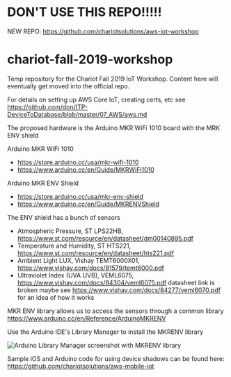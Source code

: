 # DON'T USE THIS REPO!!!!!

NEW REPO: https://github.com/chariotsolutions/aws-iot-workshop

# chariot-fall-2019-workshop
Temp repository for the Chariot Fall 2019 IoT Workshop. Content here will eventually get moved into the official repo.

For details on setting up AWS Core IoT, creating certs, etc see https://github.com/don/ITP-DeviceToDatabase/blob/master/07_AWS/aws.md

The proposed hardware is the Arduino MKR WiFi 1010 board with the MRK ENV shield

Arduino MKR WiFi 1010 

 * https://store.arduino.cc/usa/mkr-wifi-1010 
 * https://www.arduino.cc/en/Guide/MKRWiFi1010

Arduino MKR ENV Shield

 * https://store.arduino.cc/usa/mkr-env-shield
 * https://www.arduino.cc/en/Guide/MKRENVShield

The ENV shield has a bunch of sensors

 * Atmospheric Pressure, ST LPS22HB, https://www.st.com/resource/en/datasheet/dm00140895.pdf
 * Temperature and Humidity, ST HTS221, https://www.st.com/resource/en/datasheet/hts221.pdf
 * Ambient Light LUX, Vishay TEMT6000X01, https://www.vishay.com/docs/81579/temt6000.pdf
 * Ultraviolet Index (UVA UVB), VEML6075, https://www.vishay.com/docs/84304/veml6075.pdf datasheet link is broken maybe see https://www.vishay.com/docs/84277/veml6070.pdf for an idea of how it works

MKR ENV library allows us to access the sensors through a common library https://www.arduino.cc/en/Reference/ArduinoMKRENV

Use the Arduino IDE's Library Manager to install the MKRENV library

![Arduino Library Manager screenshot with MKRENV library](library-mkrenv.png)

Sample iOS and Arduino code for using device shadows can be found here: https://github.com/chariotsolutions/aws-mobile-iot
